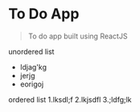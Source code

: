 # To Do App

>To do app built using ReactJS

unordered list
- ldjag'kg
- jerjg
- eorigoj

ordered list
1.lksdl;f
2.lkjsdfl
3.;ldfg;lk